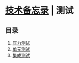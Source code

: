 # [技术备忘录](../README.md) | 测试
## 目录
  1. [压力测试](load-test/README.md)
  2. [单元测试](unit-test/README.md)
  3. [集成测试](integration-test/README.md)
  